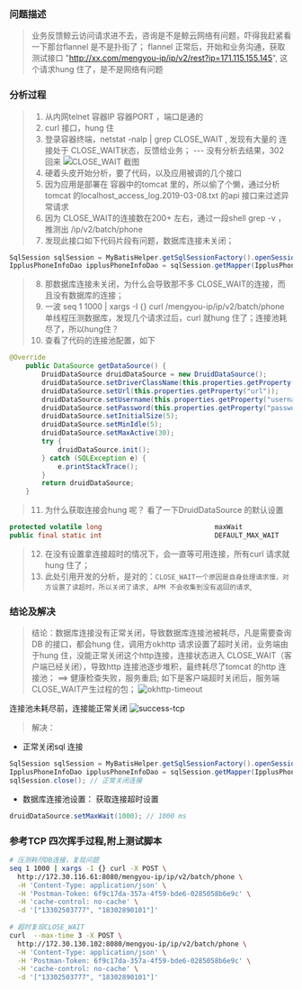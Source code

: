 ### 问题描述

> 业务反馈鲸云访问请求进不去，咨询是不是鲸云网络有问题，吓得我赶紧看一下那台flannel 是不是扑街了； flannel  正常后，开始和业务沟通，获取测试接口 "http://xx.com/mengyou-ip/ip/v2/rest?ip=171.115.155.145",
> 这个请求hung 住了，是不是网络有问题

### 分析过程

> 1. 从内网telnet 容器IP 容器PORT ，端口是通的
> 2. curl 接口，hung 住
> 3. 登录容器终端，netstat -nalp | grep CLOSE_WAIT , 发现有大量的 连接处于 CLOSE_WAIT状态，反馈给业务； --- 没有分析去结果，302 回来 ![CLOSE_WAIT 截图](https://ws2.sinaimg.cn/large/006tKfTcgy1g0vmkfggqdj30tf0njtnr.jpg)
> 4. 硬着头皮开始分析，要了代码，以及应用被调的几个接口
> 5. 因为应用是部署在 容器中的tomcat 里的，所以偷了个懒，通过分析 tomcat 的localhost_access_log.2019-03-08.txt 的api 接口来过滤异常请求
> 6. 因为 CLOSE_WAIT的连接数在200+ 左右，通过一段shell grep -v ，推测出 /ip/v2/batch/phone
> 7. 发现此接口如下代码片段有问题，数据库连接未关闭；

```java
SqlSession sqlSession = MyBatisHelper.getSqlSessionFactory().openSession();
IpplusPhoneInfoDao ipplusPhoneInfoDao = sqlSession.getMapper(IpplusPhoneInfoDao.class);
```
> 8. 那数据库连接未关闭，为什么会导致那不多 CLOSE_WAIT的连接，而且没有数据库的连接；
> 9. 一波 seq 1 1000 | xargs -I {} curl /mengyou-ip/ip/v2/batch/phone 单线程压测数据库，发现几个请求过后，curl 就hung 住了；连接池耗尽了，所以hung住？
> 10. 查看了代码的连接池配置，如下

```java
@Override
    public DataSource getDataSource() {
        DruidDataSource druidDataSource = new DruidDataSource();
        druidDataSource.setDriverClassName(this.properties.getProperty("driver"));
        druidDataSource.setUrl(this.properties.getProperty("url"));
        druidDataSource.setUsername(this.properties.getProperty("username"));
        druidDataSource.setPassword(this.properties.getProperty("password"));
        druidDataSource.setInitialSize(5);
        druidDataSource.setMinIdle(5);
        druidDataSource.setMaxActive(30);
        try {
            druidDataSource.init();
        } catch (SQLException e) {
            e.printStackTrace();
        }
        return druidDataSource;
    }
```
> 11. 为什么获取连接会hung 呢？ 看了一下DruidDataSource 的默认设置 

```java
protected volatile long                            maxWait                                   = DEFAULT_MAX_WAIT;
public final static int                            DEFAULT_MAX_WAIT                          = -1;
```

> 12. 在没有设置拿连接超时的情况下，会一直等可用连接，所有curl 请求就hung 住了； 
> 13. 此处引用开发的分析，是对的：`CLOSE_WAIT一个原因是自身处理请求慢，对方设置了读超时，所以关闭了请求, APM 不会收集到没有返回的请求`,

### 结论及解决

> 结论：数据库连接没有正常关闭，导致数据库连接池被耗尽，凡是需要查询DB 的接口，都会hung 住，调用方okhttp 请求设置了超时关闭，业务端由于hung 住，没能正常关闭这个http连接，连接状态进入 CLOSE_WAIT（客户端已经关闭），导致http 连接池逐步堆积，最终耗尽了tomcat 的http 连接池； ==> 健康检查失败，服务重启; 如下是客户端超时关闭后，服务端CLOSE_WAIT产生过程的包；
 ![okhttp-timeout](https://ws2.sinaimg.cn/large/006tKfTcgy1g0vnoiaazpj31h9053mzv.jpg)
 
 连接池未耗尽前，连接能正常关闭
 ![success-tcp](https://ws4.sinaimg.cn/large/006tKfTcgy1g0voe1v5w8j32ye0e1wve.jpg)

> 解决：

+ 正常关闭sql 连接
```java
SqlSession sqlSession = MyBatisHelper.getSqlSessionFactory().openSession();
IpplusPhoneInfoDao ipplusPhoneInfoDao = sqlSession.getMapper(IpplusPhoneInfoDao.class);
sqlSession.close(); // 正常关闭连接
```
+ 数据库连接池设置： 获取连接超时设置

```java
druidDataSource.setMaxWait(1000); // 1000 ms
```

### 参考TCP 四次挥手过程,附上测试脚本

``` bash
# 压测耗尽DB连接，复现问题
seq 1 1000 | xargs -I {} curl -X POST \
  http://172.30.116.61:8080/mengyou-ip/ip/v2/batch/phone \
  -H 'Content-Type: application/json' \
  -H 'Postman-Token: 6f9c17da-357a-4f59-bde6-0285058b6e9c' \
  -H 'cache-control: no-cache' \
  -d '["13302503777", "18302890101"]'
  
# 超时复现CLOSE_WAIT
curl  --max-time 3 -X POST \
  http://172.30.130.102:8080/mengyou-ip/ip/v2/batch/phone \
  -H 'Content-Type: application/json' \
  -H 'Postman-Token: 6f9c17da-357a-4f59-bde6-0285058b6e9c' \
  -H 'cache-control: no-cache' \
  -d '["13302503777", "18302890101"]'
```
